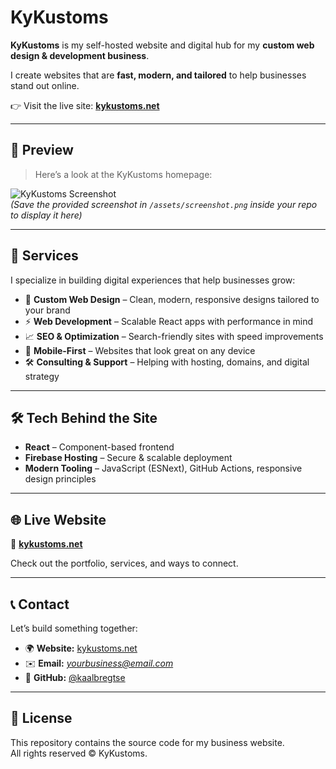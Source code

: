 # KyKustoms  

**KyKustoms** is my self-hosted website and digital hub for my **custom web design & development business**.  

I create websites that are **fast, modern, and tailored** to help businesses stand out online.  

👉 Visit the live site: [**kykustoms.net**](https://kykustoms.net/)  

---

## 📸 Preview  

> Here’s a look at the KyKustoms homepage:  

![KyKustoms Screenshot](assets/screenshot.png)  
*(Save the provided screenshot in `/assets/screenshot.png` inside your repo to display it here)*  

---

## 🚀 Services  

I specialize in building digital experiences that help businesses grow:  

- 🎨 **Custom Web Design** – Clean, modern, responsive designs tailored to your brand  
- ⚡ **Web Development** – Scalable React apps with performance in mind  
- 📈 **SEO & Optimization** – Search-friendly sites with speed improvements  
- 📱 **Mobile-First** – Websites that look great on any device  
- 🛠 **Consulting & Support** – Helping with hosting, domains, and digital strategy  

---

## 🛠️ Tech Behind the Site  

- **React** – Component-based frontend  
- **Firebase Hosting** – Secure & scalable deployment  
- **Modern Tooling** – JavaScript (ESNext), GitHub Actions, responsive design principles  

---

## 🌐 Live Website  

🔗 [**kykustoms.net**](https://kykustoms.net/)  

Check out the portfolio, services, and ways to connect.  

---

## 📞 Contact  

Let’s build something together:  

- 🌍 **Website:** [kykustoms.net](https://kykustoms.net/)  
- ✉️ **Email:** *yourbusiness@email.com*  
- 🐙 **GitHub:** [@kaalbregtse](https://github.com/kaalbregtse)  

---

## 📄 License  

This repository contains the source code for my business website.  
All rights reserved © KyKustoms.  

